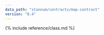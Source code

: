 ```yaml
---
data_path: "stannum/contracts/map-contract"
version: "0.4"
---
```


{% include reference/class.md %}
